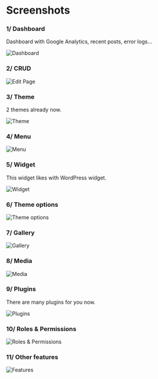 # Screenshots

### 1/ Dashboard
Dashboard with Google Analytics, recent posts, error logs...

![Dashboard](https://botble.com/storage/uploads/1/docs/screenshots/dashboard.png)

### 2/ CRUD

![Edit Page](https://botble.com/storage/uploads/1/docs/screenshots/edit-page.png)

### 3/ Theme
2 themes already now.

![Theme](https://botble.com/storage/uploads/1/docs/screenshots/theme.png)

### 4/ Menu

![Menu](https://botble.com/storage/uploads/1/docs/screenshots/menu.png)


### 5/ Widget
This widget likes with WordPress widget.

![Widget](https://botble.com/storage/uploads/1/docs/screenshots/widget.png)

### 6/ Theme options

![Theme options](https://botble.com/storage/uploads/1/docs/screenshots/theme-option.png)

### 7/ Gallery

![Gallery](https://botble.com/storage/uploads/1/docs/screenshots/gallery.png)

### 8/ Media

![Media](https://botble.com/storage/uploads/1/docs/screenshots/media.png)

### 9/ Plugins
There are many plugins for you now.

![Plugins](https://botble.com/storage/uploads/1/docs/screenshots/plugin.png)

### 10/ Roles & Permissions

![Roles & Permissions](https://botble.com/storage/uploads/1/docs/screenshots/role-permission.png)

### 11/ Other features

![Features](https://botble.com/storage/uploads/1/docs/screenshots/other.png)
